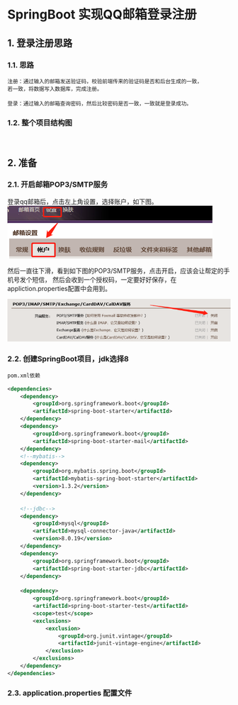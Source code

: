 # SpringBoot 实现QQ邮箱登录注册 

## 1. 登录注册思路   
### 1.1. 思路
```text
注册：通过输入的邮箱发送验证码，校验前端传来的验证码是否和后台生成的一致，
若一致，将数据写入数据库，完成注册。  

登录：通过输入的邮箱查询密码，然后比较密码是否一致，一致就是登录成功。
```

### 1.2. 整个项目结构图
![]()

## 2. 准备
### 2.1. 开启邮箱POP3/SMTP服务
登录qq邮箱后，点击左上角设置，选择账户，如下图。   
![](./src/main/resources/static/image/bg/2-1.png) 
  
然后一直往下滑，看到如下图的POP3/SMTP服务，点击开启，应该会让帮定的手机号发个短信，
然后会收到一个授权码，一定要好好保存，在appliction.properties配置中会用到。

![](./src/main/resources/static/image/bg/2-2.png)  

### 2.2. 创建SpringBoot项目，jdk选择8
`pom.xml依赖`
```xml
<dependencies>
    <dependency>
        <groupId>org.springframework.boot</groupId>
        <artifactId>spring-boot-starter</artifactId>
    </dependency>
    <dependency>
        <groupId>org.springframework.boot</groupId>
        <artifactId>spring-boot-starter-mail</artifactId>
    </dependency>
    <!--mybatis-->
    <dependency>
        <groupId>org.mybatis.spring.boot</groupId>
        <artifactId>mybatis-spring-boot-starter</artifactId>
        <version>1.3.2</version>
    </dependency>

    <!--jdbc-->
    <dependency>
        <groupId>mysql</groupId>
        <artifactId>mysql-connector-java</artifactId>
        <version>8.0.19</version>
    </dependency>
    <dependency>
        <groupId>org.springframework.boot</groupId>
        <artifactId>spring-boot-starter-jdbc</artifactId>
    </dependency>

    <dependency>
        <groupId>org.springframework.boot</groupId>
        <artifactId>spring-boot-starter-test</artifactId>
        <scope>test</scope>
        <exclusions>
            <exclusion>
                <groupId>org.junit.vintage</groupId>
                <artifactId>junit-vintage-engine</artifactId>
            </exclusion>
        </exclusions>
    </dependency>
</dependencies>
```

### 2.3. application.properties 配置文件
